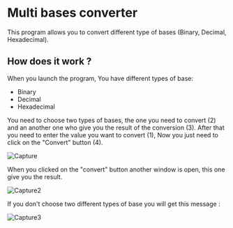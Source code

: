 # Multi bases converter
This program allows you to convert different type of bases (Binary, Decimal, Hexadecimal).

## How does it work ?
When you launch the program, You have different types of base:
- Binary
- Decimal
- Hexadecimal

You need to choose two types of bases, the one you need to convert (2) and an another one who give you the result of the conversion (3).
After that you need to enter the value you want to convert (1), Now you just need to click on the "Convert" button (4).

![Capture](https://user-images.githubusercontent.com/97993747/150698656-dad74960-23c2-457b-a730-3e568bba5f87.PNG)

When you clicked on the "convert" button another window is open, this one give you the result.

![Capture2](https://user-images.githubusercontent.com/97993747/150698969-0bea24c5-fab7-4f86-a442-8f33b5894c5b.PNG)

If you don't choose two different types of base you will get this message :

![Capture3](https://user-images.githubusercontent.com/97993747/150699313-3f603f7c-64a5-4425-97a8-77d75623ac9d.PNG)
